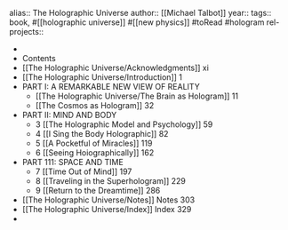 alias:: The Holographic Universe
author:: [[Michael Talbot]]
year::
tags:: book, #[[holographic universe]] #[[new physics]] #toRead #hologram
rel-projects::


-
- Contents
- [[The Holographic Universe/Acknowledgments]] xi
- [[The Holographic Universe/Introduction]] 1
- PART I: A REMARKABLE NEW VIEW OF REALITY
	- [[The Holographic Universe/The Brain as Hologram]] 11
	- [[The Cosmos as Hologram]] 32
- PART II: MIND AND BODY
	- 3 [[The Holographic Model and Psychology]] 59
	- 4 [[I Sing the Body Holographic]] 82
	- 5 [[A Pocketful of Miracles]] 119
	- 6 [[Seeing Hoiographically]] 162
- PART 111: SPACE AND TIME
	- 7 [[Time Out of Mind]] 197
	- 8 [[Traveling in the Superhologram]] 229
	- 9 [[Return to the Dreamtime]] 286
- [[The Holographic Universe/Notes]] Notes 303
- [[The Holographic Universe/Index]] Index 329
-
